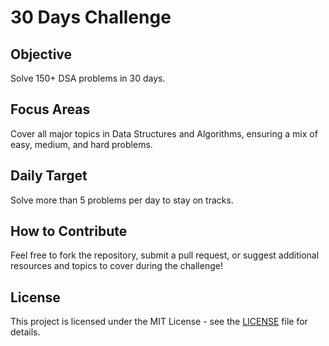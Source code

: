 # 30 Days Challenge

## Objective
Solve 150+ DSA problems in 30 days.

## Focus Areas
Cover all major topics in Data Structures and Algorithms, ensuring a mix of easy, medium, and hard problems.

## Daily Target
Solve more than 5 problems per day to stay on tracks.

## How to Contribute
Feel free to fork the repository, submit a pull request, or suggest additional resources and topics to cover during the challenge!

## License
This project is licensed under the MIT License - see the [LICENSE](LICENSE) file for details.
